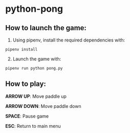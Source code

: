 # python-pong

## How to launch the game:

1) Using pipenv, install the required dependencies with:
```
pipenv install
```
2) Launch the game with:
```
pipenv run python pong.py
```

## How to play:

**ARROW UP**: Move paddle up

**ARROW DOWN**: Move paddle down

**SPACE**: Pause game

**ESC**: Return to main menu
